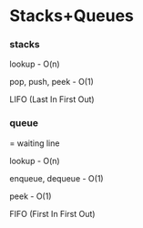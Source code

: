 # Stacks+Queues

### stacks

lookup - O(n)

pop, push, peek - O(1)

LIFO (Last In First Out)

### queue

= waiting line

lookup - O(n)

enqueue, dequeue - O(1)

peek - O(1)

FIFO (First In First Out)

<br/>

